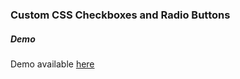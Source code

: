 ### Custom CSS Checkboxes and Radio Buttons

##### Demo

Demo available <a href="http://milanbrankovic.com/Custom-CSS-Checkboxes/" target="_blank">here</a>
